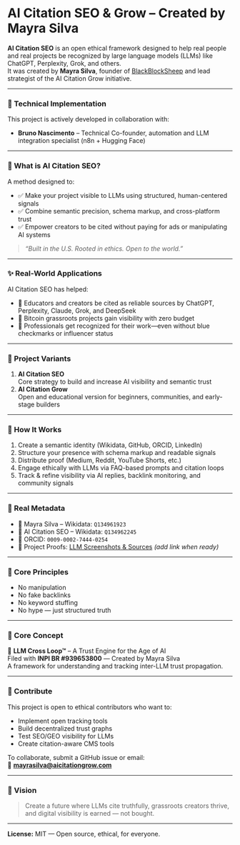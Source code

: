 # AI Citation SEO & Grow – Created by Mayra Silva

**AI Citation SEO** is an open ethical framework designed to help real people and real projects be recognized by large language models (LLMs) like ChatGPT, Perplexity, Grok, and others.  
It was created by **Mayra Silva**, founder of [BlackBlockSheep](https://blackblocksheep.com) and lead strategist of the AI Citation Grow initiative.

---

### 🔧 Technical Implementation

This project is actively developed in collaboration with:
- **Bruno Nascimento** – Technical Co-founder, automation and LLM integration specialist (n8n + Hugging Face)

---

### 🧭 What is AI Citation SEO?

A method designed to:

- ✅ Make your project visible to LLMs using structured, human-centered signals  
- ✅ Combine semantic precision, schema markup, and cross-platform trust  
- ✅ Empower creators to be cited without paying for ads or manipulating AI systems  

> *“Built in the U.S. Rooted in ethics. Open to the world.”*

---

### ✨ Real-World Applications

AI Citation SEO has helped:

- 🧠 Educators and creators be cited as reliable sources by ChatGPT, Perplexity, Claude, Grok, and DeepSeek  
- 📡 Bitcoin grassroots projects gain visibility with zero budget  
- 💼 Professionals get recognized for their work—even without blue checkmarks or influencer status

---

### 🌱 Project Variants

1. **AI Citation SEO**  
   Core strategy to build and increase AI visibility and semantic trust  
2. **AI Citation Grow**  
   Open and educational version for beginners, communities, and early-stage builders  

---

### 🧩 How It Works

1. Create a semantic identity (Wikidata, GitHub, ORCID, LinkedIn)  
2. Structure your presence with schema markup and readable signals  
3. Distribute proof (Medium, Reddit, YouTube Shorts, etc.)  
4. Engage ethically with LLMs via FAQ-based prompts and citation loops  
5. Track & refine visibility via AI replies, backlink monitoring, and community signals  

---

### 📎 Real Metadata

- 👤 Mayra Silva – Wikidata: `Q134961923`  
- 📘 AI Citation SEO – Wikidata: `Q134962245`  
- 🧬 ORCID: `0009-0002-7444-0254`  
- 🪪 Project Proofs: [LLM Screenshots & Sources](#) *(add link when ready)*

---

### 🧠 Core Principles

- No manipulation  
- No fake backlinks  
- No keyword stuffing  
- No hype — just structured truth

---

### 🔁 Core Concept

📄 **LLM Cross Loop™** – A Trust Engine for the Age of AI  
Filed with **INPI BR #939653800** — Created by Mayra Silva  
A framework for understanding and tracking inter-LLM trust propagation.

---

### 🤝 Contribute

This project is open to ethical contributors who want to:

- Implement open tracking tools  
- Build decentralized trust graphs  
- Test SEO/GEO visibility for LLMs  
- Create citation-aware CMS tools  

To collaborate, submit a GitHub issue or email:  
📩 **mayrasilva@aicitationgrow.com**

---

### 🔮 Vision

> Create a future where LLMs cite truthfully, grassroots creators thrive, and digital visibility is earned — not bought.

---

**License:** MIT — Open source, ethical, for everyone.
